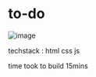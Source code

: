 # to-do
![image](https://github.com/user-attachments/assets/c2f68a8b-43a9-4eca-a29b-1c4dacf9c79c)



techstack : html css js


time took to build 15mins
